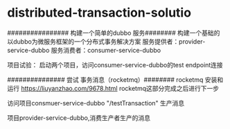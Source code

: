 # distributed-transaction-solutio

################ 构建一个简单的dubbo 服务########
构建一个基础的以dubbo为微服务框架的一个分布式事务解决方案
服务提供者：provider-service-dubbo    服务消费者：consumer-service-dubbo

项目试验：
 启动两个项目，访问consumer-service-dubbo的test endpoint连接

############### 尝试 事务消息（rocketmq）########
 rocketmq 安装和运行
 https://liuyanzhao.com/9678.html
 rocketmq这部分完成之后进行下一步
 
访问项目consmuer-service-dubbo "/testTransaction" 生产消息

项目provider-service-dubbo,消费生产者生产的消息


